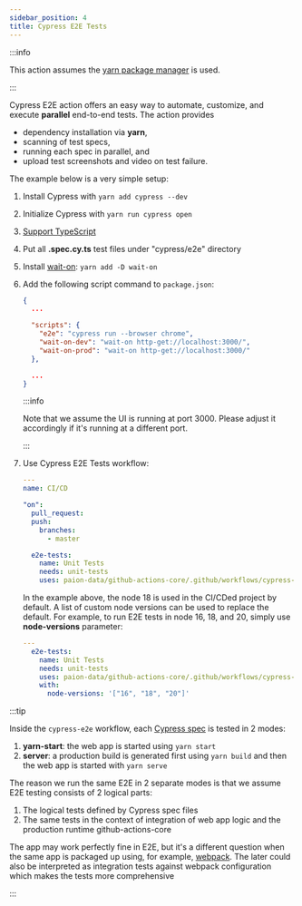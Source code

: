 ```yaml
---
sidebar_position: 4
title: Cypress E2E Tests
---
```


:::info

This action assumes the [yarn package manager](https://yarnpkg.com/) is used.

:::

Cypress E2E action offers an easy way to automate, customize, and execute **parallel** end-to-end tests. The action
provides

- dependency installation via **yarn**,
- scanning of test specs,
- running each spec in parallel, and
- upload test screenshots and video on test failure.

The example below is a very simple setup:

1. Install Cypress with `yarn add cypress --dev`
2. Initialize Cypress with `yarn run cypress open`
3. [Support TypeScript](https://docs.cypress.io/guides/tooling/typescript-support/)
4. Put all **.spec.cy.ts** test files under "cypress/e2e" directory
5. Install [wait-on]: `yarn add -D wait-on`
6. Add the following script command to `package.json`:

   ```json
   {
     ...

     "scripts": {
       "e2e": "cypress run --browser chrome",
       "wait-on-dev": "wait-on http-get://localhost:3000/",
       "wait-on-prod": "wait-on http-get://localhost:3000/"
     },

     ...
   }
   ```

   :::info

   Note that we assume the UI is running at port 3000. Please adjust it accordingly if it's running at a different port.

   :::

8. Use Cypress E2E Tests workflow:

   ```yaml
   ---
   name: CI/CD

   "on":
     pull_request:
     push:
       branches:
         - master

     e2e-tests:
       name: Unit Tests
       needs: unit-tests
       uses: paion-data/github-actions-core/.github/workflows/cypress-e2e.yml@master
   ```

   In the example above, the node 18 is used in the CI/CDed project by default. A list of custom node versions can be
   used to replace the default. For example, to run E2E tests in node 16, 18, and 20, simply use **node-versions**
   parameter:

   ```yaml
   ---
     e2e-tests:
       name: Unit Tests
       needs: unit-tests
       uses: paion-data/github-actions-core/.github/workflows/cypress-e2e.yml@master
       with:
         node-versions: '["16", "18", "20"]'
   ```

:::tip

Inside the `cypress-e2e` workflow, each [Cypress spec] is tested in 2 modes:

1. **yarn-start**: the web app is started using `yarn start`
2. **server**: a production build is generated first using `yarn build` and then the web app is started with
   `yarn serve`

The reason we run the same E2E in 2 separate modes is that we assume E2E testing consists of 2 logical parts:

1. The logical tests defined by Cypress spec files
2. The same tests in the context of integration of web app logic and the production runtime github-actions-core

The app may work perfectly fine in E2E, but it's a different question when the same app is packaged up using,
for example, [webpack](https://webpack.js.org/). The later could also be interpreted as integration tests against
webpack configuration which makes the tests more comprehensive

:::

[Cypress spec]: https://docs.cypress.io/guides/core-concepts/writing-and-organizing-tests#Spec-files

[wait-on]: https://www.npmjs.com/package/wait-on

